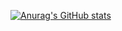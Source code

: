 [![Anurag's GitHub stats](https://github-readme-stats.vercel.app/api?username=Freezing1&show_icons=true&theme=radical)](https://github.com/anuraghazra/github-readme-stats)

